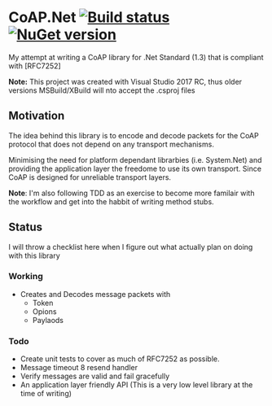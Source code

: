 # CoAP.Net [![Build status](https://ci.appveyor.com/api/projects/status/e014xw5hb3gyw1qv?svg=true)](https://ci.appveyor.com/project/NZSmartie/coap-net) [![NuGet version](https://badge.fury.io/nu/NZSmartie.CoAPNet.svg)](https://badge.fury.io/nu/NZSmartie.CoAPNet)

My attempt at writing a CoAP library for .Net Standard (1.3) that is compliant with [RFC7252]

**Note:** This project was created with Visual Studio 2017 RC, thus older versions MSBuild/XBuild will nto accept the .csproj files

## Motivation

The idea behind this library is to encode and decode packets for the CoAP protocol that does not depend on any transport mechanisms. 

Minimising the need for platform dependant librarbies (i.e. System.Net) and providing the application layer the freedome to use its own transport. Since CoAP is designed for unreliable transport layers.

**Note**: I'm also following TDD as an exercise to become more familair with the workflow and get into the habbit of writing method stubs.

## Status

I will throw a checklist here when I figure out what actually plan on doing with this library

### Working

 - Creates and Decodes message packets with
   - Token
   - Opions
   - Paylaods

### Todo

 - Create unit tests to cover as much of RFC7252 as possible.
 - Message timeout 8 resend handler
 - Verify messages are valid and fail gracefully
 - An application layer friendly API (This is a very low level library at the time of writing)